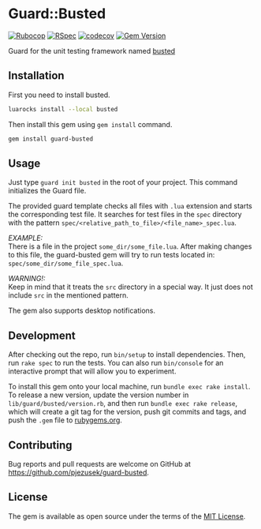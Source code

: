 # Guard::Busted

[![Rubocop](https://github.com/pjezusek/guard-busted/actions/workflows/rubocop.yml/badge.svg)](https://github.com/pjezusek/guard-busted/actions/workflows/rubocop.yml)
[![RSpec](https://github.com/pjezusek/guard-busted/actions/workflows/rspec.yml/badge.svg)](https://github.com/pjezusek/guard-busted/actions/workflows/rspec.yml)
[![codecov](https://codecov.io/gh/pjezusek/guard-busted/branch/master/graph/badge.svg?token=OZYC63B26Y)](https://codecov.io/gh/pjezusek/guard-busted)
[![Gem Version](https://badge.fury.io/rb/guard-busted.svg)](https://rubygems.org/gems/guard-busted)

Guard for the unit testing framework named [busted](http://olivinelabs.com/busted/)

## Installation

First you need to install busted.

```bash
luarocks install --local busted
```

Then install this gem using `gem install` command.

```bash
gem install guard-busted
```

## Usage

Just type `guard init busted` in the root of your project.
This command initializes the Guard file.

The provided guard template checks all files with `.lua` extension and starts the corresponding test file.
It searches for test files in the `spec` directory with the pattern `spec/<relative_path_to_file>/<file_name>_spec.lua`.

_EXAMPLE:_<br />
There is a file in the project `some_dir/some_file.lua`.
After making changes to this file, the guard-busted gem will try to run tests located in: `spec/some_dir/some_file_spec.lua`.

_WARNING!:_<br />
Keep in mind that it treats the `src` directory in a special way.
It just does not include `src` in the mentioned pattern.

The gem also supports desktop notifications.

## Development

After checking out the repo, run `bin/setup` to install dependencies. Then, run `rake spec` to run the tests. You can also run `bin/console` for an interactive prompt that will allow you to experiment.

To install this gem onto your local machine, run `bundle exec rake install`. To release a new version, update the version number in `lib/guard/busted/version.rb`, and then run `bundle exec rake release`, which will create a git tag for the version, push git commits and tags, and push the `.gem` file to [rubygems.org](https://rubygems.org).

## Contributing

Bug reports and pull requests are welcome on GitHub at https://github.com/pjezusek/guard-busted.

## License

The gem is available as open source under the terms of the [MIT License](http://opensource.org/licenses/MIT).
